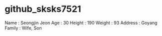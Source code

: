 # github_sksks7521

Name : Seongjin Jeon
Age : 30
Height : 190
Weight : 93
Address : Goyang
Family : Wife, Son

